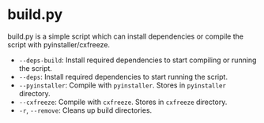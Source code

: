 # build.py

build.py is a simple script which can install dependencies or compile the script with pyinstaller/cxfreeze.

- `--deps-build`: Install required dependencies to start compiling or running the script.
- `--deps`: Install required dependencies to start running the script.
- `--pyinstaller`: Compile with `pyinstaller`. Stores in `pyinstaller` directory.
- `--cxfreeze`: Compile with `cxfreeze`. Stores in `cxfreeze` directory.
- `-r`, `--remove`: Cleans up build directories.
